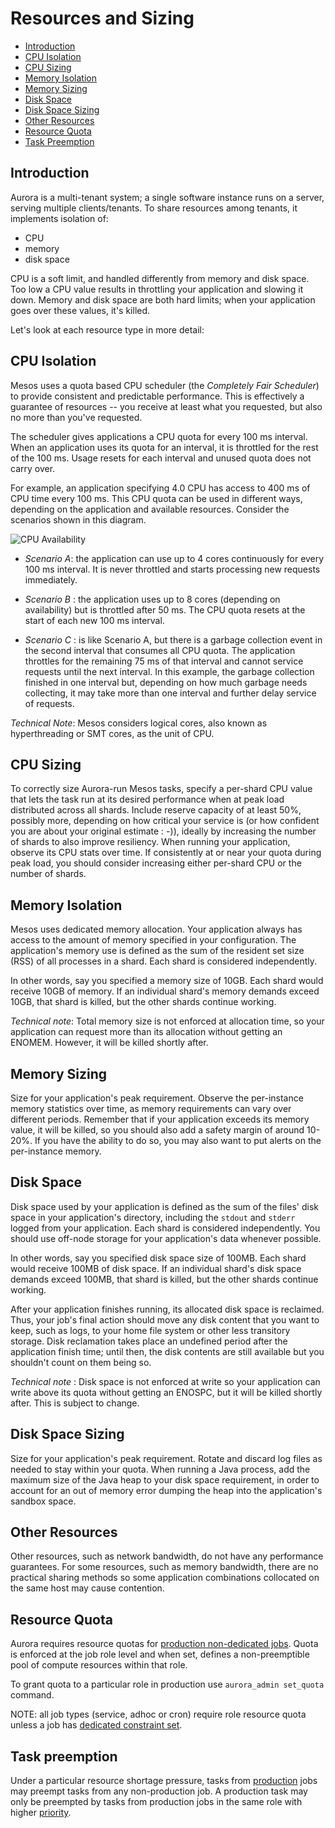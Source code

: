 Resources and Sizing
=============================

- [Introduction](#introduction)
- [CPU Isolation](#cpu-isolation)
- [CPU Sizing](#cpu-sizing)
- [Memory Isolation](#memory-isolation)
- [Memory Sizing](#memory-sizing)
- [Disk Space](#disk-space)
- [Disk Space Sizing](#disk-space-sizing)
- [Other Resources](#other-resources)
- [Resource Quota](#resource-quota)
- [Task Preemption](#task-preemption)

## Introduction

Aurora is a multi-tenant system; a single software instance runs on a
server, serving multiple clients/tenants. To share resources among
tenants, it implements isolation of:

* CPU
* memory
* disk space

CPU is a soft limit, and handled differently from memory and disk space.
Too low a CPU value results in throttling your application and
slowing it down. Memory and disk space are both hard limits; when your
application goes over these values, it's killed.

Let's look at each resource type in more detail:

## CPU Isolation

Mesos uses a quota based CPU scheduler (the *Completely Fair Scheduler*)
to provide consistent and predictable performance.  This is effectively
a guarantee of resources -- you receive at least what you requested, but
also no more than you've requested.

The scheduler gives applications a CPU quota for every 100 ms interval.
When an application uses its quota for an interval, it is throttled for
the rest of the 100 ms. Usage resets for each interval and unused
quota does not carry over.

For example, an application specifying 4.0 CPU has access to 400 ms of
CPU time every 100 ms. This CPU quota can be used in different ways,
depending on the application and available resources. Consider the
scenarios shown in this diagram.

![CPU Availability](images/CPUavailability.png)

* *Scenario A*: the application can use up to 4 cores continuously for
every 100 ms interval. It is never throttled and starts processing
new requests immediately.

* *Scenario B* : the application uses up to 8 cores (depending on
availability) but is throttled after 50 ms. The CPU quota resets at the
start of each new 100 ms interval.

* *Scenario C* : is like Scenario A, but there is a garbage collection
event in the second interval that consumes all CPU quota. The
application throttles for the remaining 75 ms of that interval and
cannot service requests until the next interval. In this example, the
garbage collection finished in one interval but, depending on how much
garbage needs collecting, it may take more than one interval and further
delay service of requests.

*Technical Note*: Mesos considers logical cores, also known as
hyperthreading or SMT cores, as the unit of CPU.

## CPU Sizing

To correctly size Aurora-run Mesos tasks, specify a per-shard CPU value
that lets the task run at its desired performance when at peak load
distributed across all shards. Include reserve capacity of at least 50%,
possibly more, depending on how critical your service is (or how
confident you are about your original estimate : -)), ideally by
increasing the number of shards to also improve resiliency. When running
your application, observe its CPU stats over time. If consistently at or
near your quota during peak load, you should consider increasing either
per-shard CPU or the number of shards.

## Memory Isolation

Mesos uses dedicated memory allocation. Your application always has
access to the amount of memory specified in your configuration. The
application's memory use is defined as the sum of the resident set size
(RSS) of all processes in a shard. Each shard is considered
independently.

In other words, say you specified a memory size of 10GB. Each shard
would receive 10GB of memory. If an individual shard's memory demands
exceed 10GB, that shard is killed, but the other shards continue
working.

*Technical note*: Total memory size is not enforced at allocation time,
so your application can request more than its allocation without getting
an ENOMEM. However, it will be killed shortly after.

## Memory Sizing

Size for your application's peak requirement. Observe the per-instance
memory statistics over time, as memory requirements can vary over
different periods. Remember that if your application exceeds its memory
value, it will be killed, so you should also add a safety margin of
around 10-20%. If you have the ability to do so, you may also want to
put alerts on the per-instance memory.

## Disk Space

Disk space used by your application is defined as the sum of the files'
disk space in your application's directory, including the `stdout` and
`stderr` logged from your application. Each shard is considered
independently. You should use off-node storage for your application's
data whenever possible.

In other words, say you specified disk space size of 100MB. Each shard
would receive 100MB of disk space. If an individual shard's disk space
demands exceed 100MB, that shard is killed, but the other shards
continue working.

After your application finishes running, its allocated disk space is
reclaimed. Thus, your job's final action should move any disk content
that you want to keep, such as logs, to your home file system or other
less transitory storage. Disk reclamation takes place an undefined
period after the application finish time; until then, the disk contents
are still available but you shouldn't count on them being so.

*Technical note* : Disk space is not enforced at write so your
application can write above its quota without getting an ENOSPC, but it
will be killed shortly after. This is subject to change.

## Disk Space Sizing

Size for your application's peak requirement. Rotate and discard log
files as needed to stay within your quota. When running a Java process,
add the maximum size of the Java heap to your disk space requirement, in
order to account for an out of memory error dumping the heap
into the application's sandbox space.

## Other Resources

Other resources, such as network bandwidth, do not have any performance
guarantees. For some resources, such as memory bandwidth, there are no
practical sharing methods so some application combinations collocated on
the same host may cause contention.

## Resource Quota

Aurora requires resource quotas for
[production non-dedicated jobs](configuration-reference.md#job-objects). Quota is enforced at
the job role level and when set, defines a non-preemptible pool of compute resources within
that role.

To grant quota to a particular role in production use `aurora_admin set_quota` command.

NOTE: all job types (service, adhoc or cron) require role resource quota unless a job has
[dedicated constraint set](deploying-aurora-scheduler.md#dedicated-attribute).

## Task preemption

Under a particular resource shortage pressure, tasks from
[production](configuration-reference.md#job-objects) jobs may preempt tasks from any non-production
job. A production task may only be preempted by tasks from production jobs in the same role with
higher [priority](configuration-reference.md#job-objects).